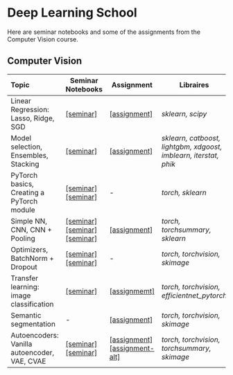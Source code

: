 # Deep Learning School

Here are seminar notebooks and some of the assignments from the Computer Vision course.

## Computer Vision

| Topic | Seminar Notebooks | Assignment | Libraires |
| :--- | --- | --- | --- |
| Linear Regression: Lasso, Ridge, SGD | [[seminar]](https://github.com/WanomiR/Deep-Learning-School/blob/main/Computer%20Vision/seminars/%5Bseminar%5Dlinreg_regularization.ipynb) | [[assignment]](https://github.com/WanomiR/Deep-Learning-School/blob/main/Computer%20Vision/assignments/%5Bhw%5Dlinear_models.ipynb) | *sklearn, scipy* |
| Model selection, Ensembles, Stacking | [[seminar]](https://github.com/WanomiR/Deep-Learning-School/blob/main/Computer%20Vision/seminars/%5Bseminar%5Dmodel_selection_ensembles.ipynb) | [[assignment]](https://github.com/WanomiR/Deep-Learning-School/blob/main/Computer%20Vision/assignments/%5Bhw%5Dkaggle.ipynb) | *sklearn, catboost, lightgbm, xdgoost, imblearn, iterstat, phik* |
| PyTorch basics, Creating a PyTorch module | [[seminar]](https://github.com/WanomiR/Deep-Learning-School/blob/main/Computer%20Vision/seminars/%5Bseminar%5Dpytorch_basics.ipynb) [[seminar]](https://github.com/WanomiR/Deep-Learning-School/blob/main/Computer%20Vision/seminars/%5Bseminar%5Dcreating_module.ipynb) | - | *torch, sklearn* |
| Simple NN, CNN, CNN + Pooling | [[seminar]](https://github.com/WanomiR/Deep-Learning-School/blob/main/Computer%20Vision/seminars/%5Bseminar%5Dpytorch_simple_NN.ipynb) [[seminar]](https://github.com/WanomiR/Deep-Learning-School/blob/main/Computer%20Vision/seminars/%5Bseminar%5Dconvnet_pytorch.ipynb) [[seminar]](https://github.com/WanomiR/Deep-Learning-School/blob/main/Computer%20Vision/seminars/%5Bseminar%5Dconvolution_pooling.ipynb) | [[assignment]](https://github.com/WanomiR/Deep-Learning-School/blob/main/Computer%20Vision/assignments/%5Bhw%5Ddense_cnn.ipynb) | *torch, torchsummary, sklearn* |
| Optimizers, BatchNorm + Dropout | [[seminar]](https://github.com/WanomiR/Deep-Learning-School/blob/main/Computer%20Vision/seminars/%5Bseminar%5Dpytorch_optimizers.ipynb) [[seminar]](https://github.com/WanomiR/Deep-Learning-School/blob/main/Computer%20Vision/seminars/%5Bseminar%5Dpytorch_bn_dropout.ipynb) | - | *torch, torchvision, skimage* |
| Transfer learning: image classification | [[seminar]](https://github.com/WanomiR/Deep-Learning-School/blob/main/Computer%20Vision/seminars/%5Bseminar%5Dtransfer_learning_%5Bremastered_2021%5D.ipynb) | [[assignmemt]](https://github.com/WanomiR/Deep-Learning-School/blob/main/Computer%20Vision/assignments/%5Bhw%5Dsimpsons_classification.ipynb) | *torch, torchvision, efficientnet_pytorch* |
| Semantic segmentation | - | [[assignment]](https://github.com/WanomiR/Deep-Learning-School/blob/main/Computer%20Vision/assignments/%5Bhw%5Dsemantic_segmentation.ipynb) | *torch, torchvision, skimage* |
| Autoencoders: Vanilla autoencoder, VAE, CVAE | [[seminar]](https://github.com/WanomiR/Deep-Learning-School/blob/main/Computer%20Vision/seminars/%5Bseminar%5Dgenerative_models_timeseries.ipynb) [[seminar]](https://github.com/WanomiR/Deep-Learning-School/blob/main/Computer%20Vision/seminars/%5Bseminar%5Dvae.ipynb) | [[assignment]](https://github.com/WanomiR/Deep-Learning-School/blob/main/Computer%20Vision/assignments/%5Bhw%5Dautoencoders.ipynb) [[assignment-alt]](https://github.com/WanomiR/Deep-Learning-School/blob/main/Computer%20Vision/assignments/%5Bhw%5Dautoencoders-alt-vae.ipynb) | *torch, torchvision, torchsummary, skimage* |
